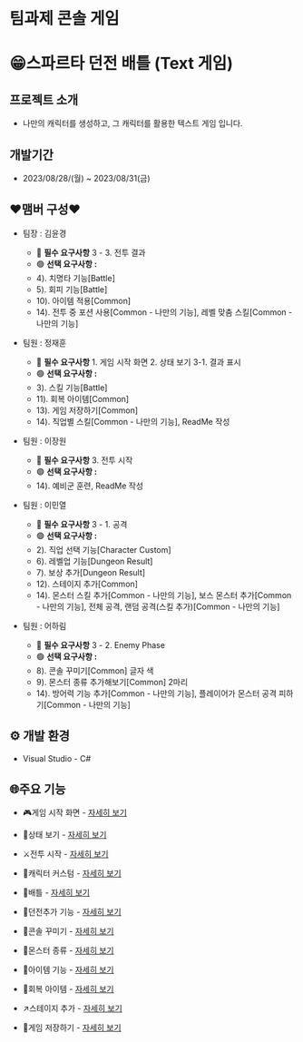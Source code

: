 # 팀과제 콘솔 게임


# 😁스파르타 던전 배틀 (Text 게임)


## 프로젝트 소개

- 나만의 캐릭터를 생성하고, 그 캐릭터를 활용한 텍스트 게임 입니다.


## 개발기간

- 2023/08/28/(월) ~ 2023/08/31(금)


## ❤맴버 구성❤

- 팀장 : 김윤경
    - 🔴 **필수 요구사항** 3 - 3. 전투 결과
    - 🟢 **선택 요구사항 :**
    - 4). 치명타 기능[Battle]
    - 5). 회피 기능[Battle]
    - 10). 아이템 적용[Common]
    - 14). 전투 중 포션 사용[Common - 나만의 기능], 레벨 맞춤 스킬[Common - 나만의 기능]
      
- 팀원 : 정재훈
    - 🔴 **필수 요구사항** 1. 게임 시작 화면 2. 상태 보기 3-1. 결과 표시
    - 🟢 **선택 요구사항 :**
    - 3). 스킬 기능[Battle]
    - 11). 회복 아이템[Common]
    - 13). 게임 저장하기[Common]
    - 14). 직업별 스킬[Common - 나만의 기능], ReadMe 작성
      
- 팀원 : 이장원
    - 🔴 **필수 요구사항**  3. 전투 시작
    - 🟢 **선택 요구사항 :**
    - 14). 예비군 훈련, ReadMe 작성
        
- 팀원 : 이민열
    - 🔴 **필수 요구사항** 3 - 1. 공격
    - 🟢 **선택 요구사항 :**
    - 2). 직업 선택 기능[Character Custom]
    - 6). 레벨업 기능[Dungeon Result]
    - 7). 보상 추가[Dungeon Result]
    - 12). 스테이지 추가[Common]
    - 14). 몬스터 스킬 추가[Common - 나만의 기능], 보스 몬스터 추가[Common - 나만의 기능], 전체 공격, 랜덤 공격(스킬 추가)[Common - 나만의 기능]
      
- 팀원 : 어하림
    - 🔴 **필수 요구사항**  3 - 2. Enemy Phase
    - 🟢 **선택 요구사항 :**
    - 8). 콘솔 꾸미기[Common] 글자 색
    - 9). 몬스터 종류 추가해보기[Common] 2마리
    - 14). 방어력 기능 추가[Common - 나만의 기능], 플레이어가 몬스터 공격 피하기[Common - 나만의 기능]

## **⚙️ 개발 환경**

- Visual Studio - C#


## 🌐주요 기능

- 🎮게임 시작 화면  -  [자세히 보기](https://github.com/toadsam/TextGame/wiki/%EC%BA%90%EB%A6%AD%ED%84%B0)
    
    

- 💾상태 보기  -  [자세히 보기](https://github.com/toadsam/2-1teamproject/wiki/%EC%83%81%ED%83%9C-%EB%B3%B4%EA%B8%B0)

  
   
    

- ⚔️전투 시작  -  [자세히 보기](https://github.com/toadsam/2-1teamproject/wiki/%EC%A0%84%ED%88%AC-%EC%8B%9C%EC%9E%91)

  
   
    

- 🤡캐릭터 커스텀  -  [자세히 보기](https://github.com/toadsam/2-1teamproject/wiki/%EC%BA%90%EB%A6%AD%ED%84%B0-%EC%BB%A4%EC%8A%A4%ED%85%80)

  
   
    

- 🤺배틀  -  [자세히 보기](https://github.com/toadsam/2-1teamproject/wiki/%EB%B0%B0%EB%93%A4)

  
    
        

- 🦧던전추가 기능  -  [자세히 보기](https://github.com/toadsam/2-1teamproject/wiki/%EB%8D%98%EC%A0%84%EC%B6%94%EA%B0%80-%EA%B8%B0%EB%8A%A5)

  
    
        

- 🤪콘솔 꾸미기  -  [자세히 보기](https://github.com/toadsam/2-1teamproject/wiki/%EC%BD%98%EC%86%94-%EA%BE%B8%EB%AF%B8%EA%B8%B0)

  
    

- 🐯몬스터 종류  -  [자세히 보기](https://github.com/toadsam/2-1teamproject/wiki/%EB%AA%AC%EC%8A%A4%ED%84%B0-%EC%A2%85%EB%A5%98)

  
    

- 🧐아이템 기능  -  [자세히 보기](https://github.com/toadsam/2-1teamproject/wiki/%EC%95%84%EC%9D%B4%ED%85%9C-%EA%B8%B0%EB%8A%A5)

     
    

- 💖회복 아이템  -  [자세히 보기](https://github.com/toadsam/2-1teamproject/wiki/%ED%9A%8C%EB%B3%B5-%EC%95%84%EC%9D%B4%ED%85%9C)

  

- ↗️스테이지 추가  -  [자세히 보기](https://github.com/toadsam/2-1teamproject/wiki/%EC%8A%A4%ED%85%8C%EC%9D%B4%EC%A7%80-%EC%B6%94%EA%B0%80)

  
   

- 🚀게임 저장하기  -  [자세히 보기](https://github.com/toadsam/2-1teamproject/wiki/%EA%B2%8C%EC%9E%84-%EC%A0%80%EC%9E%A5%ED%95%98%EA%B8%B0)
   
